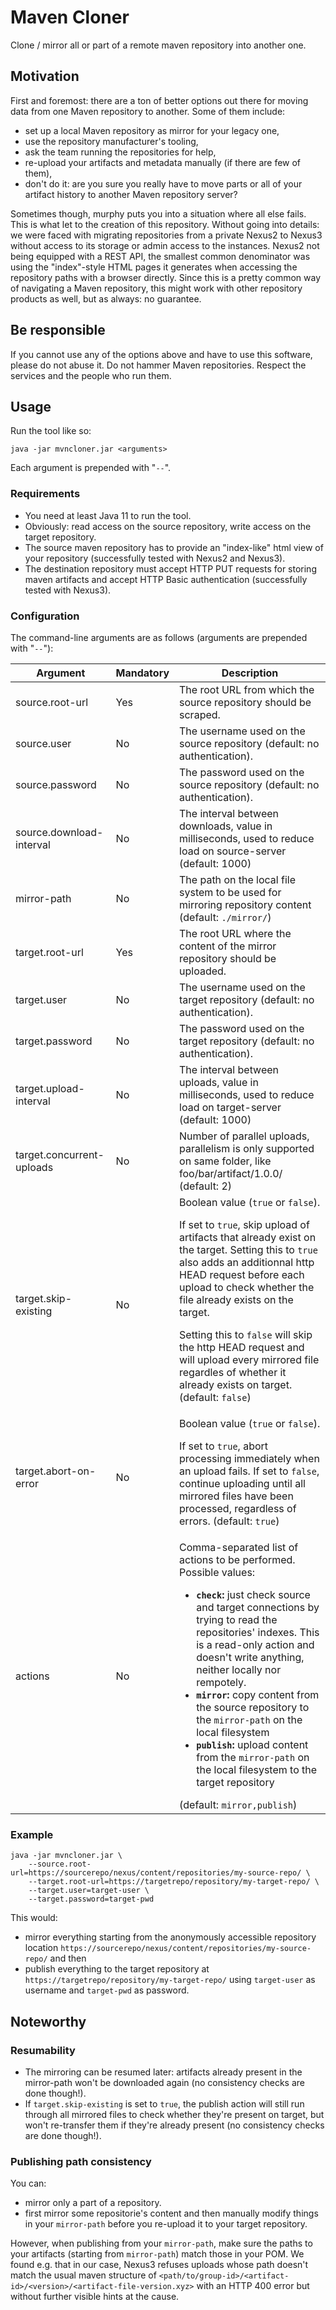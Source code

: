 Maven Cloner
============

Clone / mirror all or part of a remote maven repository into another one.

## Motivation

First and foremost: there are a ton of better options out there for moving data from one Maven repository to another. Some of them include:

* set up a local Maven repository as mirror for your legacy one,
* use the repository manufacturer's tooling,
* ask the team running the repositories for help,
* re-upload your artifacts and metadata manually (if there are few of them),
* don't do it: are you sure you really have to move parts or all of your artifact history to another Maven repository server?

Sometimes though, murphy puts you into a situation where all else fails. This is what let to the creation of this repository. Without going into details: we were faced with migrating repositories from a private Nexus2 to Nexus3 without access to its storage or admin access to the instances. Nexus2 not being equipped with a REST API, the smallest common denominator was using the "index"-style HTML pages it generates when accessing the repository paths with a browser directly. Since this is a pretty common way of navigating a Maven repository, this might work with other repository products as well, but as always: no guarantee.

## Be responsible

If you cannot use any of the options above and have to use this software, please do not abuse it. Do not hammer Maven repositories. Respect the services and the people who run them.

## Usage

Run the tool like so:

    java -jar mvncloner.jar <arguments>

Each argument is prepended with "`--`".

### Requirements

* You need at least Java 11 to run the tool.
* Obviously: read access on the source repository, write access on the target repository.
* The source maven repository has to provide an "index-like" html view of your repository (successfully tested with Nexus2 and Nexus3).
* The destination repository must accept HTTP PUT requests for storing maven artifacts and accept HTTP Basic authentication (successfully tested with Nexus3).

### Configuration
The command-line arguments are as follows (arguments are prepended with "`--`"):

Argument        | Mandatory | Description
----------------|----------|---------------
source.root-url          | Yes      | The root URL from which the source repository should be scraped.
source.user              | No       | The username used on the source repository (default: no authentication).
source.password          | No       | The password used on the source repository (default: no authentication).
source.download-interval | No       | The interval between downloads, value in milliseconds, used to reduce load on source-server (default: 1000) 
mirror-path              | No       | The path on the local file system to be used for mirroring repository content (default: `./mirror/`)
target.root-url          | Yes      | The root URL where the content of the mirror repository should be uploaded.
target.user              | No       | The username used on the target repository (default: no authentication).
target.password          | No       | The password used on the target repository (default: no authentication).
target.upload-interval   | No       | The interval between uploads, value in milliseconds, used to reduce load on target-server (default: 1000)
target.concurrent-uploads| No       | Number of parallel uploads, parallelism is only supported on same folder, like foo/bar/artifact/1.0.0/ (default: 2)
target.skip-existing     | No       | Boolean value (`true` or `false`).<p>If set to `true`, skip upload of artifacts that already exist on the target. Setting this to `true` also adds an additionnal http HEAD request before each upload to check whether the file already exists on the target.<p>Setting this to `false` will skip the http HEAD request and will upload every mirrored file regardles of whether it already exists on target. (default: `false`)
target.abort-on-error    | No       | Boolean value (`true` or `false`).<p>If set to `true`, abort processing immediately when an upload fails. If set to `false`, continue uploading until all mirrored files have been processed, regardless of errors. (default: `true`) 
actions                  | No       | Comma-separated list of actions to be performed.<br/>Possible values:<ul><li>**`check`:** just check source and target connections by trying to read the repositories' indexes. This is a read-only action and doesn't write anything, neither locally nor rempotely.</li><li>**`mirror`:** copy content from the source repository to the `mirror-path` on the local filesystem</li><li>**`publish`:** upload content from the `mirror-path` on the local filesystem to the target repository</li></ul>(default: `mirror,publish`)

### Example

    java -jar mvncloner.jar \
        --source.root-url=https://sourcerepo/nexus/content/repositories/my-source-repo/ \
        --target.root-url=https://targetrepo/repository/my-target-repo/ \
        --target.user=target-user \
        --target.password=target-pwd

This would:
* mirror everything starting from the anonymously accessible repository location `https://sourcerepo/nexus/content/repositories/my-source-repo/` and then
* publish everything to the target repository at `https://targetrepo/repository/my-target-repo/` using `target-user` as username and `target-pwd` as password.

## Noteworthy

### Resumability
* The mirroring can be resumed later: artifacts already present in the mirror-path won't be downloaded again (no consistency checks are done though!).
* If `target.skip-existing` is set to `true`, the publish action will still run through all mirrored files to check whether they're present on target, but won't re-transfer them if they're already present (no consistency checks are done though!).

### Publishing path consistency
You can:
* mirror only a part of a repository.
* first mirror some repositorie's content and then manually modify things in your `mirror-path` before you re-upload it to your target repository.

However, when publishing from your `mirror-path`, make sure the paths to your artifacts (starting from `mirror-path`) match those in your POM. We found e.g. that in our case, Nexus3 refuses uploads whose path doesn't match the usual maven structure of `<path/to/group-id>/<artifact-id>/<version>/<artifact-file-version.xyz>` with an HTTP 400 error but without further visible hints at the cause.
